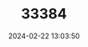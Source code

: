 ---
title: "33384"
category: "Hopea brachyptera"
draft: false
date: 2024-02-22 13:03:50
languages:
  Filipino; Pilipino: ["Mindanao Narek"]
---
